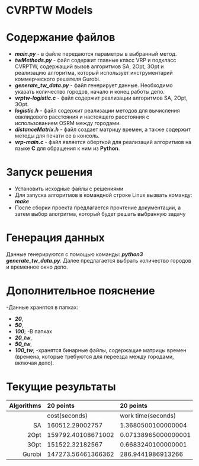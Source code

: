 # CVRPTW Models

# Содержание файлов
- ***main.py*** - в файле передаются параметры в выбранный метод.
- ***twMethods.py*** - файл содержит главные класс VRP и подкласс CVRPTW, содержащий вызов алгоритмов SA, 2Opt, 3Opt и реализацию алгоритма, который использует инструментарий коммерческого решателя Gurobi. 
- ***generate_tw_data.py*** - файл генерирует данные. Необходимо указать количество городов, начало и конец работы депо.
- ***vrptw-logistic.c*** - файл содержит реализации алгоритмов SA, 2Opt, 3Opt.
- ***logistic.h*** - файл содержит реализации методов для вычисления евклидового расстояния и настоящего расстояния с использованием OSRM между городами.
- ***distanceMatrix.h*** - файл создает матрицу времен, а также содержит методы для печати ее в консоль.
- ***vrp-main.c*** - файл является оберткой для реализаций алгоритмов на языке **C** для обращения к ним из **Python**.

# Запуск решения

- Установить исходные файлы с решениями 
- Для запуска алгоритмов в командной строке Linux вызвать команду: ***make***
- После сборки проекта предлагается прочтение документации, а затем выбор алогритма, который будет решать выбранную задачу

# Генерация данных
Данные генерируются с помощью команды: ***python3 generate_tw_data.py***. Далее предлагается выбрать количество городов и временное окно депо.

# Дополнительное пояснение
-Данные хранятся в папках: 
  - ***20***, 
  - ***50***, 
  - ***100***; 
-В папкаx 
  - ***20_tw***, 
  - ***50_tw***, 
  - ***100_tw***; 
-хранятся бинарные файлы, содержащие матрицы времен (времена, которые требуются для переезда между городами, включая депо).

# Текущие результаты

|   Algorithms | 20 points   | 20 points         | 50 points          | 50 points         | 100 points         | 100 points        |
|-------------:|:-------------|:-------------------|:--------------------|:-------------------|:-------------------|:------------------|
|           | cost(seconds)          | work time(seconds)      | cost(seconds)          | work time(seconds)     | cost(seconds)         | work time(seconds)     |
SA           | 160512.29002757    | 1.3680500100000004  | 467567.16829281    | 12.47990278        | 945868.6246770002 | 35.89136872277228  |
| 2Opt         | 159792.40108671002 | 0.07138965000000001 | 470478.80037874996 | 1.6726440299999998 | 955586.2258802901 | 29.349319339999997 |
| 3Opt         | 151522.32182567    | 0.6683240100000001  | 440119.84485035995 | 20.93652691        | 901714.53447594   | 246.26659057       |
| Gurobi       | 147273.56461366362 | 286.9441986913266   | _--_               | _--_               | _--_              | _--_               |
